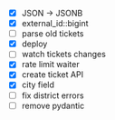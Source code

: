  - [x] JSON -> JSONB
 - [x] external_id::bigint
 - [ ] parse old tickets
 - [x] deploy
 - [ ] watch tickets changes
 - [x] rate limit waiter
 - [x] create ticket API
 - [x] city field
 - [ ] fix district errors
 - [ ] remove pydantic